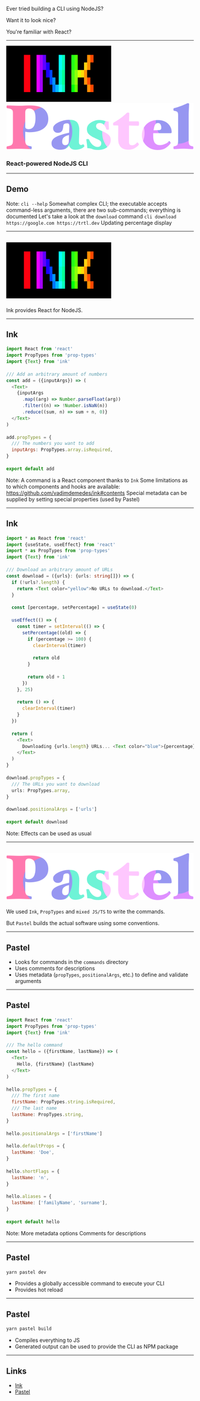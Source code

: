 Ever tried building a CLI using NodeJS?
<p class="fragment">Want it to look nice?</p>
<p class="fragment">You're familiar with React?</p>

---

![Ink](./assets/ink-logo.png)&nbsp;&nbsp;&nbsp;&nbsp;&nbsp;![Pastel](assets/pastel-logo.png)

### React-powered NodeJS CLI

---

## Demo

Note:
`cli --help`
Somewhat complex CLI; the executable accepts command-less arguments, there are two sub-commands; everything is documented
Let's take a look at the `download` command
`cli download https://google.com https://trtl.dev`
Updating percentage display

---

## ![Ink](./assets/ink-logo.png)

Ink provides React for NodeJS.

----

## Ink

```javascript
import React from 'react'
import PropTypes from 'prop-types'
import {Text} from 'ink'

/// Add an arbitrary amount of numbers
const add = ({inputArgs}) => (
  <Text>
    {inputArgs
      .map((arg) => Number.parseFloat(arg))
      .filter((n) => !Number.isNaN(n))
      .reduce((sum, n) => sum + n, 0)}
  </Text>
)

add.propTypes = {
  /// The numbers you want to add
  inputArgs: PropTypes.array.isRequired,
}

export default add
```

Note:
A command is a React component thanks to `Ink`
Some limitations as to which components and hooks are available: https://github.com/vadimdemedes/ink#contents
Special metadata can be supplied by setting special properties (used by Pastel)

----

## Ink

```typescript
import * as React from 'react'
import {useState, useEffect} from 'react'
import * as PropTypes from 'prop-types'
import {Text} from 'ink'

/// Download an arbitrary amount of URLs
const download = ({urls}: {urls: string[]}) => {
  if (!urls?.length) {
    return <Text color="yellow">No URLs to download.</Text>
  }

  const [percentage, setPercentage] = useState(0)

  useEffect(() => {
    const timer = setInterval(() => {
      setPercentage((old) => {
        if (percentage >= 100) {
          clearInterval(timer)

          return old
        }

        return old + 1
      })
    }, 25)

    return () => {
      clearInterval(timer)
    }
  })

  return (
    <Text>
      Downloading {urls.length} URLs... <Text color="blue">{percentage}%</Text>
    </Text>
  )
}

download.propTypes = {
  /// The URLs you want to download
  urls: PropTypes.array,
}

download.positionalArgs = ['urls']

export default download
```

Note:
Effects can be used as usual

---

## ![Pastel](assets/pastel-logo.png)

We used `Ink`, `PropTypes` and `mixed JS/TS` to write the commands.
<p class="fragment">But <code>Pastel</code> builds the actual software using some conventions.</p>

----

## Pastel

* Looks for commands in the `commands` directory
* Uses comments for descriptions
* Uses metadata (`propTypes`, `positionalArgs`, etc.) to define and validate arguments

----

## Pastel

```javascript
import React from 'react'
import PropTypes from 'prop-types'
import {Text} from 'ink'

/// The hello command
const hello = ({firstName, lastName}) => (
  <Text>
    Hello, {firstName} {lastName}
  </Text>
)

hello.propTypes = {
  /// The first name
  firstName: PropTypes.string.isRequired,
  /// The last name
  lastName: PropTypes.string,
}

hello.positionalArgs = ['firstName']

hello.defaultProps = {
  lastName: 'Doe',
}

hello.shortFlags = {
  lastName: 'n',
}

hello.aliases = {
  lastName: ['familyName', 'surname'],
}

export default hello
```

Note:
More metadata options
Comments for descriptions

----

## Pastel

```bash
yarn pastel dev
```

* Provides a globally accessible command to execute your CLI
* Provides hot reload

----

## Pastel

```bash
yarn pastel build
```

* Compiles everything to JS
* Generated output can be used to provide the CLI as NPM package

---

## Links

* [Ink](https://github.com/vadimdemedes/ink)
* [Pastel](https://github.com/vadimdemedes/pastel)
